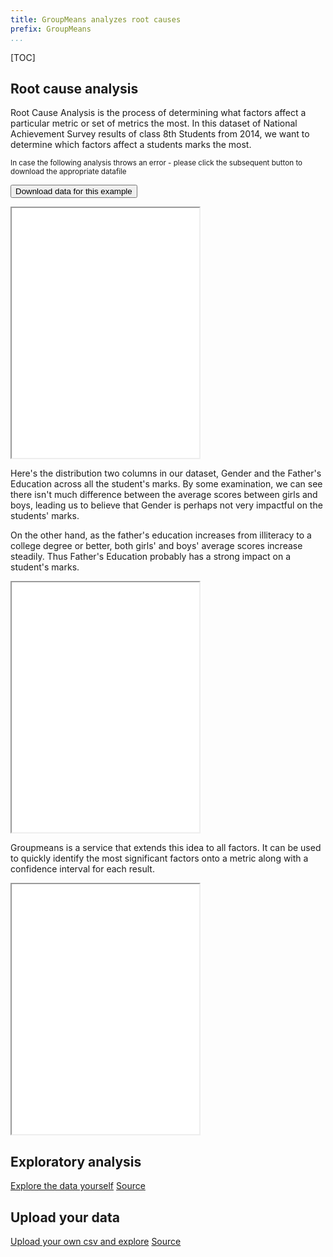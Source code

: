 ```yaml
---
title: GroupMeans analyzes root causes
prefix: GroupMeans
...
```


[TOC]

## Root cause analysis

Root Cause Analysis is the process of determining what factors affect a particular metric or set of metrics the most.
In this dataset of National Achievement Survey results of class 8th Students from 2014, we want to determine which factors affect a students marks the most.

<sub>In case the following analysis throws an error - please click the subsequent button to download the appropriate datafile</sub>

<button id="dl-data">Download data for this example</button>

<script>
$('body').on('click', '#dl-data', function () {
  $.ajax('download-data', function(){})
  window.location.reload()
})
</script>

<iframe style="max-width:100%;height:400px;padding:0px" src="nas?_format=table&_limit=5&_c=Gender&_c=Age&_c=Father edu&_c=Maths %&_c=Reading %&_c=Science %&_c=Social %&_c=Total %"></iframe>

Here's the distribution  two columns in our dataset, Gender and the Father's Education across all the student's marks.
By some examination, we can see there isn't much difference between the average scores between girls and boys, leading us to believe that Gender is perhaps not very impactful on the students' marks.

On the other hand, as the father's education increases from illiteracy to a college degree or better, both girls' and boys' average scores increase steadily.
Thus Father's Education probably has a strong impact on a student's marks.

<iframe style="max-width:100%;height:400px;padding:0px" src="nas?&_limit=100000&_sort=Father%20edu&_by=Gender&_by=Father%20edu&_c=Maths%20%25|avg&_c=Reading%20%25|avg&_c=Science%20%25|avg&_c=Social%20%25|avg&_c=Total%20%25|avg&_format=table"></iframe>

Groupmeans is a service that extends this idea to all factors.
It can be used to quickly identify the most significant factors onto a metric along with a confidence interval for each result.

<iframe style="max-width:100%;height:400px;padding:0px" src="table.html?groups=Gender&groups=Father%20edu&numbers=Maths%20%"></iframe>

## Exploratory analysis

<div class="example">
  <a class="example-demo" href="form.html">Explore the data yourself</a>
  <a class="example-src" href="http://code.gramener.com/cto/gramex/tree/master/gramex/apps/guide/groupmeans">Source</a>
</div>

<!-- TODO: Allow users to pick from a pre-defined set of segments: Boys/Girls. Below Poverty, Siblings -->

## Upload your data

<div class="example">
  <a class="example-demo" href="custom-explore">Upload your own csv and explore</a>
  <a class="example-src" href="http://code.gramener.com/cto/gramex/tree/master/gramex/apps/guide/groupmeans">Source</a>
</div>
